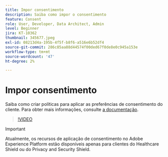 ```yaml
---
title: Impor consentimento
description: Saiba como impor o consentimento
feature: Consent
role: User, Developer, Data Architect, Admin
level: Beginner
jira: KT-10362
thumbnail: 345677.jpeg
exl-id: 08213d4a-195b-4f5f-b8f6-a516e6b52df4
source-git-commit: 286c85aa88d44574f00ded67f0de8e0c945a153e
workflow-type: tm+mt
source-wordcount: '47'
ht-degree: 2%

---
```


# Impor consentimento

Saiba como criar políticas para aplicar as preferências de consentimento do cliente. Para obter mais informações, consulte [a documentação](https://experienceleague.adobe.com/docs/experience-platform/data-governance/enforcement/auto-enforcement.html?lang=pt-BR).

>[!VIDEO](https://video.tv.adobe.com/v/3413888?learn=on&enablevpops&captions=por_br)

>[!IMPORTANT]
>
> Atualmente, os recursos de aplicação de consentimento no Adobe Experience Platform estão disponíveis apenas para clientes do Healthcare Shield ou do Privacy and Security Shield.
